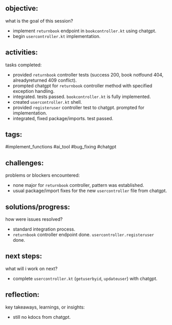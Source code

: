 ## objective:
what is the goal of this session?
- implement `returnbook` endpoint in `bookcontroller.kt` using chatgpt.
- begin `usercontroller.kt` implementation.

## activities:
tasks completed:
- provided `returnbook` controller tests (success 200, book notfound 404, alreadyreturned 409 conflict).
- prompted chatgpt for `returnbook` controller method with specified exception handling.
- integrated. tests passed. `bookcontroller.kt` is fully implemented.
- created `usercontroller.kt` shell.
- provided `registeruser` controller test to chatgpt. prompted for implementation.
- integrated, fixed package/imports. test passed.

## tags:
 #implement_functions #ai_tool #bug_fixing #chatgpt

## challenges:
problems or blockers encountered: 
- none major for `returnbook` controller, pattern was established.
- usual package/import fixes for the new `usercontroller` file from chatgpt.

## solutions/progress:
how were issues resolved?
- standard integration process.
- `returnbook` controller endpoint done. `usercontroller.registeruser` done.

## next steps:
what will i work on next?
- complete `usercontroller.kt` (`getuserbyid`, `updateuser`) with chatgpt.

## reflection:
key takeaways, learnings, or insights:
- still no kdocs from chatgpt.
